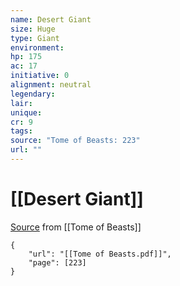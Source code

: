 ```yaml
---
name: Desert Giant
size: Huge
type: Giant
environment: 
hp: 175
ac: 17
initiative: 0
alignment: neutral
legendary: 
lair: 
unique: 
cr: 9
tags: 
source: "Tome of Beasts: 223"
url: ""
---
```

# [[Desert Giant]]

[Source](zotero://open-pdf/library/items/ULEQWHJM?page=223) from [[Tome of Beasts]]

```pdf
{
	"url": "[[Tome of Beasts.pdf]]",
	"page": [223]
}
```

